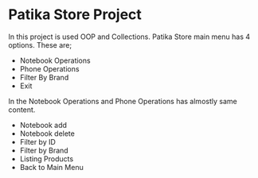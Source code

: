 
# Patika Store Project

In this project is used OOP and Collections.
Patika Store main menu has 4 options. These are;
- Notebook Operations
- Phone Operations
- Filter By Brand
- Exit

In the Notebook Operations and Phone Operations has almostly same content.
- Notebook add
- Notebook delete
- Filter by ID
- Filter by Brand
- Listing Products
- Back to Main Menu

